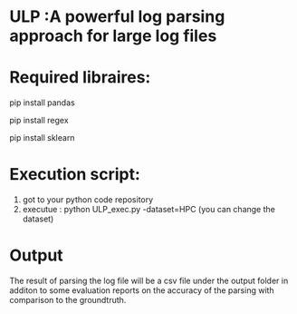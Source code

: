 # ULP :A powerful log parsing approach for large log files
 
# Required libraires:
pip install pandas

pip install regex 

pip install sklearn

# Execution script:
1) got to your python code repository
2) executue : python ULP_exec.py -dataset=HPC (you can change the dataset)

# Output
The result of parsing the log file will be a csv file under the output folder in additon to some evaluation reports on the accuracy of the parsing with comparison to the groundtruth.
